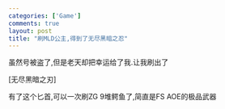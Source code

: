 ```yaml
--- 
categories: ['Game']
comments: true
layout: post
title: "刷MLD公主,得到了无尽黑暗之忍"
---
```


虽然号被盗了,但是老天却把幸运给了我.让我刷出了

[无尽黑暗之刃]

有了这个匕首,可以一次刷ZG 9堆鳄鱼了,简直是FS AOE的极品武器
